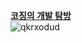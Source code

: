 **<a href="https://coby-blog.co.kr">코징의 개발 탐방</a>**
<br>
<img src="https://github-readme-stats.vercel.app/api?username=qkrxodud&show_icons=true&theme=gotham" alt="qkrxodud" />
